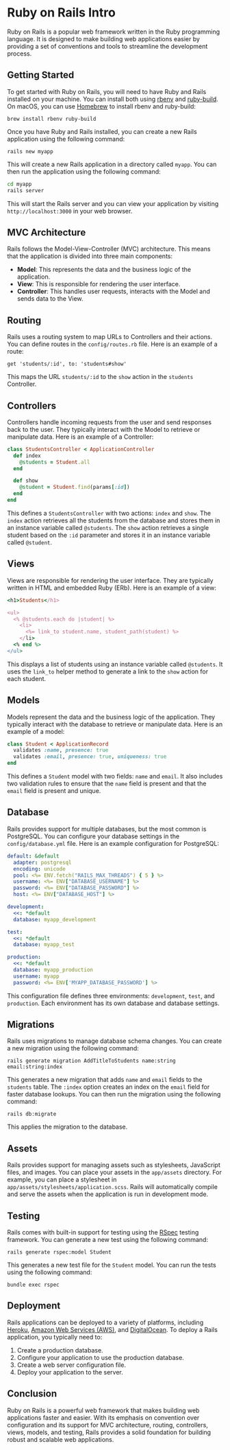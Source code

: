 # Ruby on Rails Intro

Ruby on Rails is a popular web framework written in the Ruby programming language. It is designed to make building web applications easier by providing a set of conventions and tools to streamline the development process.

## Getting Started

To get started with Ruby on Rails, you will need to have Ruby and Rails installed on your machine. You can install both using [rbenv](https://github.com/rbenv/rbenv) and [ruby-build](https://github.com/rbenv/ruby-build). On macOS, you can use [Homebrew](https://brew.sh/) to install rbenv and ruby-build:

`brew install rbenv ruby-build`

Once you have Ruby and Rails installed, you can create a new Rails application using the following command:

`rails new myapp`

This will create a new Rails application in a directory called `myapp`. You can then run the application using the following command:

```bash
cd myapp
rails server
```

This will start the Rails server and you can view your application by visiting `http://localhost:3000` in your web browser.

## MVC Architecture

Rails follows the Model-View-Controller (MVC) architecture. This means that the application is divided into three main components:

* **Model**: This represents the data and the business logic of the application.
* **View**: This is responsible for rendering the user interface.
* **Controller**: This handles user requests, interacts with the Model and sends data to the View.

## Routing

Rails uses a routing system to map URLs to Controllers and their actions. You can define routes in the `config/routes.rb` file. Here is an example of a route:

`get 'students/:id', to: 'students#show'`

This maps the URL `students/:id` to the `show` action in the `students` Controller.

## Controllers

Controllers handle incoming requests from the user and send responses back to the user. They typically interact with the Model to retrieve or manipulate data. Here is an example of a Controller:

```ruby
class StudentsController < ApplicationController
  def index
    @students = Student.all
  end

  def show
    @student = Student.find(params[:id])
  end
end
```

This defines a `StudentsController` with two actions: `index` and `show`. The `index` action retrieves all the students from the database and stores them in an instance variable called `@students`. The `show` action retrieves a single student based on the `:id` parameter and stores it in an instance variable called `@student`.

## Views

Views are responsible for rendering the user interface. They are typically written in HTML and embedded Ruby (ERb). Here is an example of a view:

```ruby
<h1>Students</h1>

<ul>
  <% @students.each do |student| %>
    <li>
      <%= link_to student.name, student_path(student) %>
    </li>
  <% end %>
</ul>
```

This displays a list of students using an instance variable called `@students`. It uses the `link_to` helper method to generate a link to the `show` action for each student.

## Models

Models represent the data and the business logic of the application. They typically interact with the database to retrieve or manipulate data. Here is an example of a model:

```ruby
class Student < ApplicationRecord
  validates :name, presence: true
  validates :email, presence: true, uniqueness: true
end
```

This defines a `Student` model with two fields: `name` and `email`. It also includes two validation rules to ensure that the `name` field is present and that the `email` field is present and unique.

## Database

Rails provides support for multiple databases, but the most common is PostgreSQL. You can configure your database settings in the `config/database.yml` file. Here is an example configuration for PostgreSQL:

```yaml
default: &default
  adapter: postgresql
  encoding: unicode
  pool: <%= ENV.fetch("RAILS_MAX_THREADS") { 5 } %>
  username: <%= ENV["DATABASE_USERNAME"] %>
  password: <%= ENV["DATABASE_PASSWORD"] %>
  host: <%= ENV["DATABASE_HOST"] %>

development:
  <<: *default
  database: myapp_development

test:
  <<: *default
  database: myapp_test

production:
  <<: *default
  database: myapp_production
  username: myapp
  password: <%= ENV['MYAPP_DATABASE_PASSWORD'] %>
```

This configuration file defines three environments: `development`, `test`, and `production`. Each environment has its own database and database settings.

## Migrations

Rails uses migrations to manage database schema changes. You can create a new migration using the following command:

`rails generate migration AddTitleToStudents name:string email:string:index`

This generates a new migration that adds `name` and `email` fields to the `students` table. The `:index` option creates an index on the `email` field for faster database lookups. You can then run the migration using the following command:

`rails db:migrate`

This applies the migration to the database.

## Assets

Rails provides support for managing assets such as stylesheets, JavaScript files, and images. You can place your assets in the `app/assets` directory. For example, you can place a stylesheet in `app/assets/stylesheets/application.scss`. Rails will automatically compile and serve the assets when the application is run in development mode.

## Testing

Rails comes with built-in support for testing using the [RSpec](https://rspec.info/) testing framework. You can generate a new test using the following command:

`rails generate rspec:model Student`

This generates a new test file for the `Student` model. You can run the tests using the following command:

`bundle exec rspec`

## Deployment

Rails applications can be deployed to a variety of platforms, including [Heroku](https://www.heroku.com/), [Amazon Web Services (AWS)](https://aws.amazon.com/), and [DigitalOcean](https://www.digitalocean.com/). To deploy a Rails application, you typically need to:

1. Create a production database.
2. Configure your application to use the production database.
3. Create a web server configuration file.
4. Deploy your application to the server.

## Conclusion

Ruby on Rails is a powerful web framework that makes building web applications faster and easier. With its emphasis on convention over configuration and its support for MVC architecture, routing, controllers, views, models, and testing, Rails provides a solid foundation for building robust and scalable web applications.
